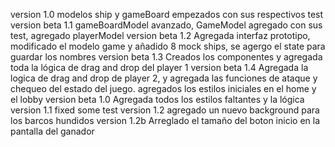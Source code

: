 version 1.0
modelos ship y gameBoard empezados con sus respectivos test
version beta 1.1
gameBoardModel avanzado, GameModel agregado con sus test, agregado playerModel
version beta 1.2
Agregada interfaz prototipo, modificado el modelo game y añadido 8 mock ships, se agergo el state para guardar los nombres
version beta 1.3
Creados los componentes y agregada toda la lógica de drag and drop del player 1
version beta 1.4
Agregada la logica de drag and drop de player 2, y agregada las funciones de ataque y chequeo del estado del juego.
agregados los estilos iniciales en el home y el lobby
version beta 1.0
Agregada todos los estilos faltantes y la lógica
version 1.1
fixed some test
version 1.2
agregado un nuevo background para los barcos hundidos
version 1.2b
Arreglado el tamaño del boton inicio en la pantalla del ganador
